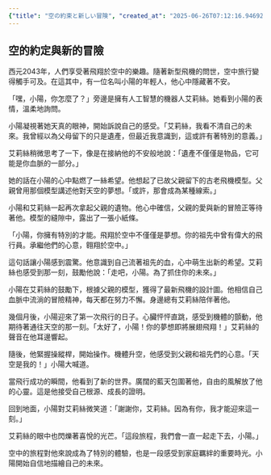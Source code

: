 ```yaml
---
{"title": "空の約束と新しい冒険", "created_at": "2025-06-26T07:12:16.946924+09:00", "pattern_id": 2, "pattern_name": "隠れ継承者型", "year": 2043}
---
```


## 空的約定與新的冒險

西元2043年，人們享受著飛翔於空中的樂趣。隨著新型飛機的問世，空中旅行變得觸手可及。在這其中，有一位名叫小陽的年輕人，他心中隱藏著不安。

「嘿，小陽，你怎麼了？」旁邊是擁有人工智慧的機器人艾莉絲。她看到小陽的表情，溫柔地詢問。

小陽凝視著她天真的眼神，開始訴說自己的感受。「艾莉絲，我看不清自己的未來。我曾經以為父母留下的只是遺產，但最近我意識到，這或許有著特別的意義。」

艾莉絲稍微思考了一下，像是在接納他的不安般地說：「遺產不僅僅是物品，它可能是你血脈的一部分。」

她的話在小陽的心中點燃了一絲希望。他想起了已故父親留下的古老飛機模型。父親曾用那個模型講述他對天空的夢想。「或許，那會成為某種線索。」

小陽和艾莉絲一起再次拿起父親的遺物。他心中確信，父親的愛與新的冒險正等待著他。模型的縫隙中，露出了一張小紙條。

「小陽，你擁有特別的才能。飛翔於空中不僅僅是夢想。你的祖先中曾有偉大的飛行員。承繼他們的心意，翱翔於空中。」

這句話讓小陽感到震驚。他意識到自己流著祖先的血，心中萌生出新的希望。艾莉絲也感受到那一刻，鼓勵他說：「走吧，小陽。為了抓住你的未來。」

小陽在艾莉絲的鼓勵下，根據父親的模型，獲得了最新飛機的設計圖。他相信自己血脈中流淌的冒險精神，每天都在努力不懈。身邊總有艾莉絲陪伴著他。

幾個月後，小陽迎來了第一次飛行的日子。心臟怦怦直跳，感受到機體的顫動，他期待著通往天空的那一刻。「太好了，小陽！你的夢想即將展翅飛翔！」艾莉絲的聲音在他耳邊響起。

隨後，他緊握操縱桿，開始操作。機體升空，他感受到父親和祖先們的心意。「天空是我的！」小陽大喊道。

當飛行成功的瞬間，他看到了新的世界。廣闊的藍天包圍著他，自由的風解放了他的心靈。這是他接受自己根源、成長的證明。

回到地面，小陽對艾莉絲微笑道：「謝謝你，艾莉絲。因為有你，我才能迎來這一刻。」

艾莉絲的眼中也閃爍著喜悅的光芒。「這段旅程，我們會一直一起走下去，小陽。」

空中的旅程對他來說成為了特別的體驗，也是一段感受到家庭羈絆的重要時光。小陽開始自信地描繪自己的未來。
